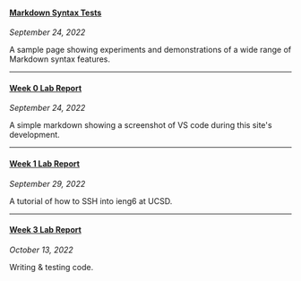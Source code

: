 #### [Markdown Syntax Tests](tests/markdown-syntax)
*September 24, 2022*

A sample page showing experiments and demonstrations of a wide range of Markdown syntax features.

---


#### [Week 0 Lab Report](lab-report-1-week-0)
*September 24, 2022*

A simple markdown showing a screenshot of VS code during this site's development.

---

#### [Week 1 Lab Report](lab-report-1-week-1)
*September 29, 2022*

A tutorial of how to SSH into ieng6 at UCSD.

---

#### [Week 3 Lab Report](lab-report-week-3)
*October 13, 2022*

Writing & testing code.